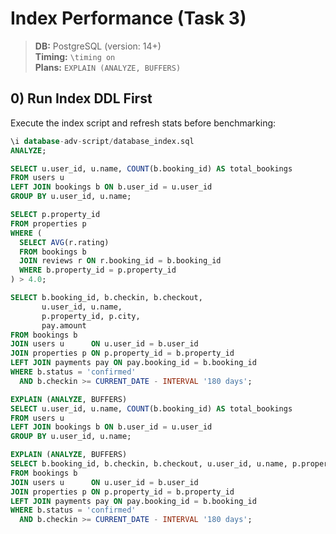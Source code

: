# Index Performance (Task 3)

> **DB:** PostgreSQL (version: 14+)  
> **Timing:** `\timing on`  
> **Plans:** `EXPLAIN (ANALYZE, BUFFERS)`

## 0) Run Index DDL First
Execute the index script and refresh stats before benchmarking:
```sql
\i database-adv-script/database_index.sql
ANALYZE;

SELECT u.user_id, u.name, COUNT(b.booking_id) AS total_bookings
FROM users u
LEFT JOIN bookings b ON b.user_id = u.user_id
GROUP BY u.user_id, u.name;

SELECT p.property_id
FROM properties p
WHERE (
  SELECT AVG(r.rating)
  FROM bookings b
  JOIN reviews r ON r.booking_id = b.booking_id
  WHERE b.property_id = p.property_id
) > 4.0;

SELECT b.booking_id, b.checkin, b.checkout,
       u.user_id, u.name,
       p.property_id, p.city,
       pay.amount
FROM bookings b
JOIN users u      ON u.user_id = b.user_id
JOIN properties p ON p.property_id = b.property_id
LEFT JOIN payments pay ON pay.booking_id = b.booking_id
WHERE b.status = 'confirmed'
  AND b.checkin >= CURRENT_DATE - INTERVAL '180 days';

EXPLAIN (ANALYZE, BUFFERS)
SELECT u.user_id, u.name, COUNT(b.booking_id) AS total_bookings
FROM users u
LEFT JOIN bookings b ON b.user_id = u.user_id
GROUP BY u.user_id, u.name;

EXPLAIN (ANALYZE, BUFFERS)
SELECT b.booking_id, b.checkin, b.checkout, u.user_id, u.name, p.property_id, p.city, pay.amount
FROM bookings b
JOIN users u      ON u.user_id = b.user_id
JOIN properties p ON p.property_id = b.property_id
LEFT JOIN payments pay ON pay.booking_id = b.booking_id
WHERE b.status = 'confirmed'
  AND b.checkin >= CURRENT_DATE - INTERVAL '180 days';


